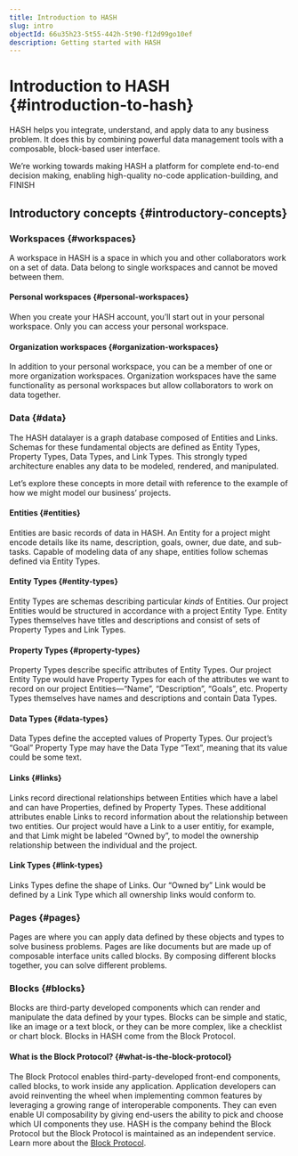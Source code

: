 ```yaml
---
title: Introduction to HASH
slug: intro
objectId: 66u35h23-5t55-442h-5t90-f12d99go10ef
description: Getting started with HASH
---
```


# Introduction to HASH {#introduction-to-hash}

HASH helps you integrate, understand, and apply data to any business problem. It does this by combining powerful data management tools with a composable, block-based user interface.

We’re working towards making HASH a platform for complete end-to-end decision making, enabling high-quality no-code application-building, and FINISH

## Introductory concepts {#introductory-concepts}

### Workspaces {#workspaces}

A workspace in HASH is a space in which you and other collaborators work on a set of data. Data belong to single workspaces and cannot be moved between them.

#### Personal workspaces {#personal-workspaces}

When you create your HASH account, you’ll start out in your personal workspace. Only you can access your personal workspace.

#### Organization workspaces {#organization-workspaces}

In addition to your personal workspace, you can be a member of one or more organization workspaces. Organization workspaces have the same functionality as personal workspaces but allow collaborators to work on data together.

### Data {#data}

The HASH datalayer is a graph database composed of Entities and Links. Schemas for these fundamental objects are defined as Entity Types, Property Types, Data Types, and Link Types. This strongly typed architecture enables any data to be modeled, rendered, and manipulated.

Let’s explore these concepts in more detail with reference to the example of how we might model our business’ projects.

#### Entities {#entities}

Entities are basic records of data in HASH. An Entity for a project might encode details like its name, description, goals, owner, due date, and sub-tasks. Capable of modeling data of any shape, entities follow schemas defined via Entity Types.

#### Entity Types {#entity-types}

Entity Types are schemas describing particular _kinds_ of Entities. Our project Entities would be structured in accordance with a project Entity Type. Entity Types themselves have titles and descriptions and consist of sets of Property Types and Link Types.

#### Property Types {#property-types}

Property Types describe specific attributes of Entity Types. Our project Entity Type would have Property Types for each of the attributes we want to record on our project Entities—“Name”, “Description”, “Goals”, etc. Property Types themselves have names and descriptions and contain Data Types.

#### Data Types {#data-types}

Data Types define the accepted values of Property Types. Our project’s “Goal” Property Type may have the Data Type “Text”, meaning that its value could be some text.

#### Links {#links}

Links record directional relationships between Entities which have a label and can have Properties, defined by Property Types. These additional attributes enable Links to record information about the relationship between two entities. Our project would have a Link to a user entitiy, for example, and that Limk might be labeled “Owned by”, to model the ownership relationship between the individual and the project.

#### Link Types {#link-types}

Links Types define the shape of Links. Our “Owned by” Link would be defined by a Link Type which all ownership links would conform to.

### Pages {#pages}

Pages are where you can apply data defined by these objects and types to solve business problems. Pages are like documents but are made up of composable interface units called blocks. By composing different blocks together, you can solve different problems.

### Blocks {#blocks}

Blocks are third-party developed components which can render and manipulate the data defined by your types. Blocks can be simple and static, like an image or a text block, or they can be more complex, like a checklist or chart block. Blocks in HASH come from the Block Protocol.

#### What is the Block Protocol? {#what-is-the-block-protocol}

The Block Protocol enables third-party-developed front-end components, called blocks, to work inside any application. Application developers can avoid reinventing the wheel when implementing common features by leveraging a growing range of interoperable components. They can even enable UI composability by giving end-users the ability to pick and choose which UI components they use. HASH is the company behind the Block Protocol but the Block Protocol is maintained as an independent service. Learn more about the [Block Protocol](https://blockprotocol.org).

